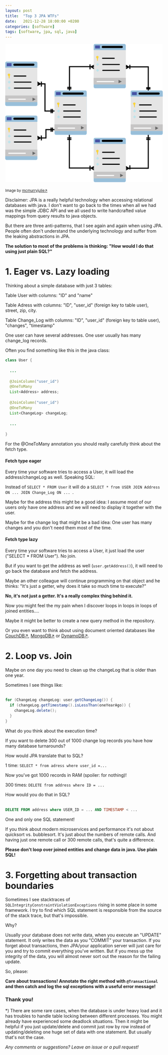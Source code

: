 ```yaml
---
layout: post
title:  "Top 3 JPA WTFs"
date:   2021-12-28 18:00:00 +0200
categories: [software]
tags: [software, jpa, sql, java]
---
```



![database](/assets/database-schema.png)

<small>Image by [mcmurryjulie&#8599;](https://pixabay.com/images/id-1895779/)</small>


Disclaimer: JPA is a really helpful technology when accessing relational databases with java.
I don't want to go back to the times when all we had was the simple JDBC API and we all used to write handcrafted value mappings from query results to java objects.

But there are three anti-patterns, that I see again and again when using JPA.
People often don't understand the underlying technology and suffer from the leaking abstractions in JPA.

**The solution to most of the problems is thinking: "How would I do that using just plain SQL?"**

# 1. Eager vs. Lazy loading

Thinking about a simple database with just 3 tables: 

Table User with columns: "ID" and "name" 

Table Adress with columns: "ID", "user_id" (foreign key to table user), street, zip, city.

Table Change_Log with columns: "ID", "user_id" (foreign key to table user), "changes", "timestamp" 


One user can have several addresses. One user usually has many change_log records.

Often you find something like this in the java class:

```java
class User {
  
  ...
  
  @JoinColumn("user_id")
  @OneToMany
  List<Address> address; 
  
  @JoinColumn("user_id")
  @OneToMany
  List<ChangeLog> changeLog; 
  
  ...
  
}
```

For the @OneToMany annotation you should really carefully think about the fetch type.

#### Fetch type eager

Every time your software tries to access a User, it will load the address/changeLog as well. Speaking SQL:

Instead of `SELECT * FROM User` it will do a `SELECT * from USER JOIN Address ON ... JOIN Change_Log ON ... `.

Maybe for the address this might be a good idea: I assume most of our users only have one address and we will need to display it together with the user.

Maybe for the change log that might be a bad idea: One user has many changes and you don't need them most of the time.


#### Fetch type lazy
 
Every time your software tries to access a User, it just load the user ("SELECT * FROM User"). No join.

But if you want to get the address as well (`user.getAddress()`), it will need to go back the database and fetch the address.

Maybe an other colleague will continue programming on that object and he thinks: "It's just a getter, why does it take so much time to execute?"

**No, it's not just a getter. It's a really complex thing behind it.**

Now you might feel the my pain when I discover loops in loops in loops of joined entities....

Maybe it might be better to create a new query method in the repository.

Or you even want to think about using document oriented databases like [CouchDB&#8599;](https://couchdb.apache.org/), [MongoDB&#8599;](https://www.mongodb.com/) or [DynamoDB&#8599;](https://aws.amazon.com/dynamodb/).


# 2. Loop vs. Join

Maybe on one day you need to clean up the changeLog that is older than one year.

Sometimes I see things like:

```java

for (ChangeLog changeLog: user.getChangeLog()) {
  if (changeLog.getTimestamp().isLessThan(oneYearAgo)) {
    changeLog.delete();
  }
}

``` 

What do you think about the execution time?

If you want to delete 300 out of 1000 change log records you have how many database turnarounds?

How would JPA translate that to SQL?

1 time: `SELECT * from adress where user_id =...`

Now you've got 1000 records in RAM (spoiler: for nothing)!

300 times: `DELETE from address where ID = ...`

How would you do that in SQL?

```SQL

DELETE FROM address where USER_ID = ... AND TIMESTAMP < ... 

```

One and only one SQL statement!

If you think about modern microservices and performance it's not about quicksort vs. bubblesort. It's just about the numbers of remote calls.
And having just one remote call or 300 remote calls, that's quite a difference.

**Please don't loop over joined entities and change data in java. Use plain SQL!** 


# 3. Forgetting about transaction boundaries

Sometimes I see stacktraces of `SQLIntegrityConstraintViolationExceptions` rising in some place in some framework.
I try to find which SQL statement is responsible from the source of the stack trace, but that's impossible.

Why?

Usually your database does not write data, when you execute an "UPDATE" statement. 
It only writes the data as you "COMMIT" your transaction. 
If you forget about transactions, then JPA/your application server will just care for you and try to commit everything you've written.
But if you mess up the integrity of the data, you will almost never sort out the reason for the failing update.

So, please:

**Care about transactions! Annotate the right method with `@Transactional` and then catch and log the sql exceptions with a useful error message!**

### Thank you!



*) There are some rare cases, when the database is under heavy load and it has troubles to handle table locking between different processes. You might already have experienced some deadlock situations. Then it might be helpful if you just update/delete and commit just row by row instead of updating/deleting one huge set of data with one statement. But usually that's not the case.   
    

*Any comments or suggestions? Leave an issue or a pull request!*
